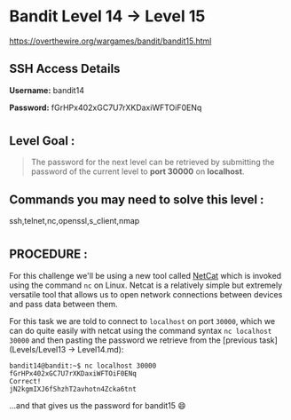 # Bandit Level 14 -> Level 15 #

https://overthewire.org/wargames/bandit/bandit15.html

## SSH Access Details ##
**Username:**  bandit14

**Password:**  fGrHPx402xGC7U7rXKDaxiWFTOiF0ENq
#

## Level Goal : ##
>The password for the next level can be retrieved by submitting the password of the current level to **port 30000** on **localhost**.


## Commands you may need to solve this level : ##
ssh,telnet,nc,openssl,s_client,nmap

#  
## PROCEDURE : ##

For this challenge we'll be using a new tool called [NetCat]((https://nc110.sourceforge.io/)) which is invoked using the command `nc` on Linux.  Netcat is a relatively simple but extremely versatile tool that allows us to open network connections between devices and pass data between them.

For this task we are told to connect to `localhost` on port `30000`, which we can do quite easily with netcat using the command syntax `nc localhost 30000` and then pasting the password we retrieve from the [previous task](Levels/Level13 -> Level14.md):

```console
bandit14@bandit:~$ nc localhost 30000
fGrHPx402xGC7U7rXKDaxiWFTOiF0ENq
Correct!
jN2kgmIXJ6fShzhT2avhotn4Zcka6tnt
```

...and that gives us the password for bandit15 😄
